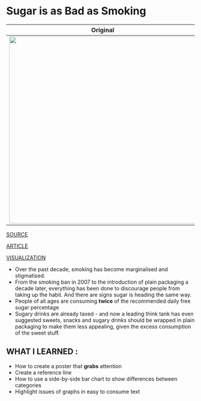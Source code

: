 # Sugar is as Bad as Smoking




| **Original** | **Mine**|
| --------- | --------|
|<img src = "https://ichef.bbci.co.uk/news/624/cpsprodpb/D3A6/production/_107228145_teen_sugar_640-nc.png" width = "500">| <img src = "https://i.postimg.cc/1RY02mRs/sugar.png" width = "500">

[SOURCE](https://data.world/makeovermonday/2020w3-is-it-time-to-treat-sugar-like-smoking)

[ARTICLE](https://www.bbc.co.uk/news/health-48499195)

[VISUALIZATION](https://public.tableau.com/profile/darwin.agunos#!/vizhome/MM2020W3_15796410915510/Dashboard1)

- Over the past decade, smoking has become marginalised and stigmatised.
- From the smoking ban in 2007 to the introduction of plain packaging a decade later, everything has been done to discourage people from taking up the habit. And there are signs sugar is heading the same way.
- People of all ages are consuming **twice** of the recommended daily free sugar percentage
- Sugary drinks are already taxed - and now a leading think tank has even suggested sweets, snacks and sugary drinks should be wrapped in plain packaging to make them less appealing, given the excess consumption of the sweet stuff.

## WHAT I LEARNED : 

- How to create a poster that **grabs** attention
- Create a reference line 
- How to use a side-by-side bar chart to show differences between categories
- Highlight issues of graphs in easy to consume text

	
